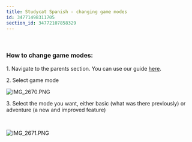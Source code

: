 ```yaml
---
title: Studycat Spanish - changing game modes
id: 34771498311705
section_id: 34772107858329
---
```

 


### **How to change game modes:**


1\. Navigate to the parents section. You can use our guide [here](https://help.studycat.com/hc/en-us/articles/34518228622105/preview/eyJhbGciOiJIUzI1NiJ9.eyJpZCI6MzQ1MTgyMjg2MjIxMDUsImV4cCI6MTcyMDQxMDgxN30.7hW1u2Miesjcs2XqDuBHBNv7tBPGmmhqN4EJUGeGWJE).


2\. Select game mode


  
![IMG_2670.PNG](https://help.studycat.com/hc/article_attachments/34771475427225)


3\. Select the mode you want, either basic (what was there previously) or adventure (a new and improved feature)


 


![IMG_2671.PNG](https://help.studycat.com/hc/article_attachments/34771498307353)

